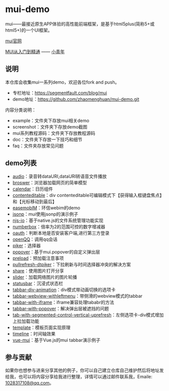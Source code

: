 # mui-demo

mui——最接近原生APP体验的高性能前端框架，是基于html5plus(简称5+或html5+)的一个UI框架。

[mui官网](http://dev.dcloud.net.cn/mui/)

[MUI从入门到精通](https://segmentfault.com/blog/mui) —— [小青年](http://zhaomenghuan.github.io/)

## 说明
本仓库会收集mui一系列demo，欢迎各位fork and push。

- 专栏地址：https://segmentfault.com/blog/mui
- demo地址：https://github.com/zhaomenghuan/mui-demo.git

内容分类说明：
- example：文件夹下存放mui相关demo
- screenshot：文件夹下存放demo截图
- mui系列教程源码：文件夹下存放教程源码
- doc：文件夹下存放一下技巧和细节
- faq：文件夹存放常见问题

## demo列表

- [audio](./example/audio/index.html)：录音转dataURI,dataURI转语音文件播放
- [broswer](./example/broswer/index.html)：浏览器加载网页的简单模型
- [calendar](https://rawgit.com/zhaomenghuan/mui-demo/master/example/calendar/index.html)：日历组件
- [contenteditable](https://rawgit.com/zhaomenghuan/mui-demo/master/example/contenteditable/index.html)：div contenteditable可编辑模式下【获得输入框键盘焦点】和【光标移动到最后】
- [easemobIM](./example/easemobIM/index.html)：环信webim的demo
- [jsonp](./example/jsonp/index.html)：mui使用jsonp的演示例子
- [njs-io](./example/njs-io/index.html)：基于native.js的文件系统管理功能实现
- [numberbox](https://rawgit.com/zhaomenghuan/mui-demo/master/example/numberbox/index.html)：倍率为2的范围可控的数字增减器
- [oauth](./example/oauth/index.html)：判断本地是否安装客户端,进行第三方登录
- [openQQ](./example/openQQ/index.html)：调用qq会话
- [piker](https://rawgit.com/zhaomenghuan/mui-demo/master/example/piker/index.html)：选择器
- [popover](https://rawgit.com/zhaomenghuan/mui-demo/master/example/popover/index.html)：基于mui.popover的自定义弹出层
- [preload](https://rawgit.com/zhaomenghuan/mui-demo/master/example/preload/index.html)：预加载注意事项
- [pullrefresh-dtpiker](./example/pullrefresh-dtpiker/index.html)：下拉刷新与时间选择器冲突的解决方案
- [share](./example/share/index.html)：使用图片打开分享
- [slider](https://rawgit.com/zhaomenghuan/mui-demo/master/example/slider/index.html)：加载网络图片的图片轮播
- [statusbar](./example/statusbar/index.html)：沉浸式状态栏
- [tabbar-div-animation](https://rawgit.com/zhaomenghuan/mui-demo/master/example/tabbar-div-animation/index.html)：div模式带动画切换的选项卡
- [tabbar-webview-withleftmenu](./example/tabbar-webview-withleftmenu/main.html)：带侧滑的webview模式的tabbar
- [tabbar-with-iframe](https://rawgit.com/zhaomenghuan/mui-demo/master/example/tabbar-with-iframe/tab-webview-main.html)：iframe兼容处理tababr的方法
- [tabbar-with-popover](./example/tabbar-with-popover/main.html)：解决弹出层被遮挡的问题
- [tab-with-segmented-control-vertical-uprefresh](https://rawgit.com/zhaomenghuan/mui-demo/master/example/tab-with-segmented-control-vertical-uprefresh/index.html)：左侧选项卡-div模式增加上拉加载功能
- [template](./example/template/index.html)：模板页面实现原理
- [timeline](https://rawgit.com/zhaomenghuan/mui-demo/master/example/timeline/timeline.html)：时间轴效果
- [vue-mui](https://rawgit.com/zhaomenghuan/mui-demo/master/example/vue-mui/index.html)：基于Vue.js的mui tabbar演示例子

## 参与贡献

如果你也想参与进来分享其他的例子，你可以自己建立仓库自己维护然后将地址发给我，也可以将内容分享给我进行整理，详情可以通过邮件联系我，Emaile: 1028317108@qq.com。











